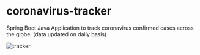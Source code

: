 # coronavirus-tracker
Spring Boot Java Application to track coronavirus confirmed cases across the globe. (data updated on daily basis)

![tracker](https://user-images.githubusercontent.com/57562968/136262885-6ba8188e-9cfa-440e-b766-3672b77ba9fa.png)
